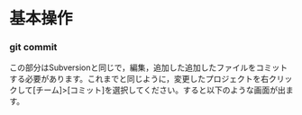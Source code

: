 # 基本操作

### git commit
この部分はSubversionと同じで，編集，追加した追加したファイルをコミットする必要があります。これまでと同じように，変更したプロジェクトを右クリックして[チーム]>[コミット]を選択してください。すると以下のような画面が出ます。

### 

